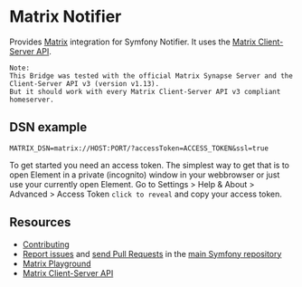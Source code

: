 Matrix Notifier
===============

Provides [Matrix](https://matrix.org) integration for Symfony Notifier.
It uses the [Matrix Client-Server API](https://spec.matrix.org/v1.13/client-server-api/).

```
Note:
This Bridge was tested with the official Matrix Synapse Server and the Client-Server API v3 (version v1.13).
But it should work with every Matrix Client-Server API v3 compliant homeserver.
```

DSN example
-----------

```
MATRIX_DSN=matrix://HOST:PORT/?accessToken=ACCESS_TOKEN&ssl=true
```
To get started you need an access token. The simplest way to get that is to open Element in a private (incognito) window in your webbrowser or just use your currently open Element. Go to Settings > Help & About > Advanced > Access Token `click to reveal` and copy your access token.

Resources
---------

 * [Contributing](https://symfony.com/doc/current/contributing/index.html)
 * [Report issues](https://github.com/symfony/symfony/issues) and
   [send Pull Requests](https://github.com/symfony/symfony/pulls)
   in the [main Symfony repository](https://github.com/symfony/symfony)
 * [Matrix Playground](https://playground.matrix.org)
 * [Matrix Client-Server API](https://spec.matrix.org/latest/client-server-api/)
